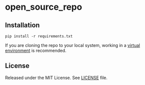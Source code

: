 # open_source_repo
## Installation
```
pip install -r requirements.txt
```
If you are cloning the repo to your local system, working in a [virtual environment](https://docs.python.org/3/library/venv.html) is recommended.

## License

Released under the MIT License. See [LICENSE](./LICENSE) file.